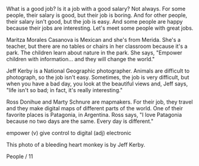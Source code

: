 What is a good job? Is it a job with a good salary? Not always. For some people, their salary is good, but their job is boring. And for other people, their salary isn't good, but the job is easy. And some people are happy because their jobs are interesting. Let's meet some people with great jobs.

Maritza Morales Casanova is Mexican and she's from Merida. She's a teacher, but there are no tables or chairs in her classroom because it's a park. The children learn about nature in the park. She says, "Empower children with information... and they will change the world."

Jeff Kerby is a National Geographic photographer. Animals are difficult to photograph, so the job isn't easy. Sometimes, the job is very difficult, but when you have a bad day, you look at the beautiful views and, Jeff says, "life isn't so bad; in fact, it's really interesting."

Ross Donihue and Marty Schnure are mapmakers. For their job, they travel and they make digital maps of different parts of the world. One of their favorite places is Patagonia, in Argentina. Ross says, "I love Patagonia because no two days are the same. Every day is different."

empower (v) give control to
digital (adj) electronic

This photo of a bleeding heart monkey is by Jeff Kerby.

People / 11
